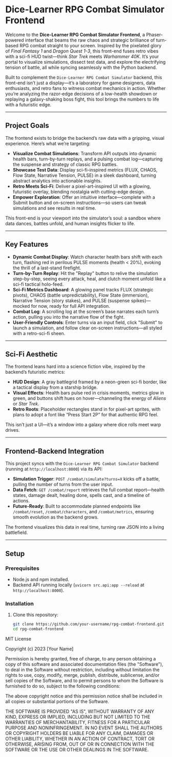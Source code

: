 # Dice-Learner RPG Combat Simulator Frontend

Welcome to the **Dice-Learner RPG Combat Simulator Frontend**, a Phaser-powered interface that beams the raw chaos and strategic brilliance of turn-based RPG combat straight to your screen. Inspired by the pixelated glory of *Final Fantasy 1* and *Dragon Quest 1-3*, this front-end fuses retro vibes with a sci-fi HUD twist—think *Star Trek* meets *Warhammer 40K*. It’s your portal to visualize simulations, dissect test data, and explore the electrifying tension of battle, all while syncing seamlessly with the Python backend.

Built to complement the `Dice-Learner RPG Combat Simulator` backend, this front-end isn’t just a display—it’s a laboratory for game designers, data enthusiasts, and retro fans to witness combat mechanics in action. Whether you’re analyzing the razor-edge decisions of a low-health showdown or replaying a galaxy-shaking boss fight, this tool brings the numbers to life with a futuristic edge.

---

## Project Goals

The frontend exists to bridge the backend’s raw data with a gripping, visual experience. Here’s what we’re targeting:

- **Visualize Combat Simulations**: Transform API outputs into dynamic health bars, turn-by-turn replays, and a pulsing combat log—capturing the suspense and strategy of classic RPG battles.
- **Showcase Test Data**: Display sci-fi-inspired metrics (FLUX, CHAOS, Flow State, Narrative Tension, PULSE) in a sleek dashboard, turning abstract analytics into actionable insights.
- **Retro Meets Sci-Fi**: Deliver a pixel-art-inspired UI with a glowing, futuristic overlay, blending nostalgia with cutting-edge design.
- **Empower Exploration**: Offer an intuitive interface—complete with a Submit button and on-screen instructions—so users can tweak simulations and see results in real time.

This front-end is your viewport into the simulator’s soul: a sandbox where data dances, battles unfold, and human insights flicker to life.

---

## Key Features

- **Dynamic Combat Display**: Watch character health bars shift with each turn, flashing red in perilous PULSE moments (health < 20%), evoking the thrill of a last-stand firefight.
- **Turn-by-Turn Replay**: Hit the "Replay" button to relive the simulation step-by-step, seeing every attack, heal, and clutch moment unfold like a sci-fi tactical holo-feed.
- **Sci-Fi Metrics Dashboard**: A glowing panel tracks FLUX (strategic pivots), CHAOS (battle unpredictability), Flow State (immersion), Narrative Tension (story stakes), and PULSE (suspense spikes)—mocked for now, ready for full API integration.
- **Combat Log**: A scrolling log at the screen’s base narrates each turn’s action, pulling you into the narrative flow of the fight.
- **User-Friendly Controls**: Enter turns via an input field, click "Submit" to launch a simulation, and follow clear on-screen instructions—all styled with a retro-sci-fi sheen.

---

## Sci-Fi Aesthetic

The frontend leans hard into a science fiction vibe, inspired by the backend’s futuristic metrics:

- **HUD Design**: A gray battlegrid framed by a neon-green sci-fi border, like a tactical display from a starship bridge.
- **Visual Effects**: Health bars pulse red in crisis moments, metrics glow in green, and buttons shift hues on hover—channeling the energy of *Aliens* or *Star Trek*.
- **Retro Roots**: Placeholder rectangles stand in for pixel-art sprites, with plans to adopt a font like “Press Start 2P” for that authentic RPG feel.

This isn’t just a UI—it’s a window into a galaxy where dice rolls meet warp drives.

---

## Frontend-Backend Integration

This project syncs with the `Dice-Learner RPG Combat Simulator` backend (running at `http://localhost:8000`) via its API:

- **Simulation Trigger**: `POST /combat/simulate?turns=X` kicks off a battle, pulling the number of turns from the user input.
- **Data Fetch**: `GET /combat/report` retrieves the full combat report—health states, damage dealt, healing done, spells cast, and a timeline of actions.
- **Future-Ready**: Built to accommodate planned endpoints like `/combat/reset`, `/combat/characters`, and `/combat/metrics`, ensuring smooth evolution as the backend grows.

The frontend visualizes this data in real time, turning raw JSON into a living battlefield.

---

## Setup

### Prerequisites

- Node.js and npm installed.
- Backend API running locally (`uvicorn src.api:app --reload` at `http://localhost:8000`).

### Installation

1. Clone this repository:
   ```bash
   git clone https://github.com/your-username/rpg-combat-frontend.git
   cd rpg-combat-frontend

MIT License

Copyright (c) 2023 [Your Name]

Permission is hereby granted, free of charge, to any person obtaining a copy
of this software and associated documentation files (the "Software"), to deal
in the Software without restriction, including without limitation the rights
to use, copy, modify, merge, publish, distribute, sublicense, and/or sell
copies of the Software, and to permit persons to whom the Software is
furnished to do so, subject to the following conditions:

The above copyright notice and this permission notice shall be included in all
copies or substantial portions of the Software.

THE SOFTWARE IS PROVIDED "AS IS", WITHOUT WARRANTY OF ANY KIND, EXPRESS OR
IMPLIED, INCLUDING BUT NOT LIMITED TO THE WARRANTIES OF MERCHANTABILITY,
FITNESS FOR A PARTICULAR PURPOSE AND NONINFRINGEMENT. IN NO EVENT SHALL THE
AUTHORS OR COPYRIGHT HOLDERS BE LIABLE FOR ANY CLAIM, DAMAGES OR OTHER
LIABILITY, WHETHER IN AN ACTION OF CONTRACT, TORT OR OTHERWISE, ARISING FROM,
OUT OF OR IN CONNECTION WITH THE SOFTWARE OR THE USE OR OTHER DEALINGS IN THE
SOFTWARE.